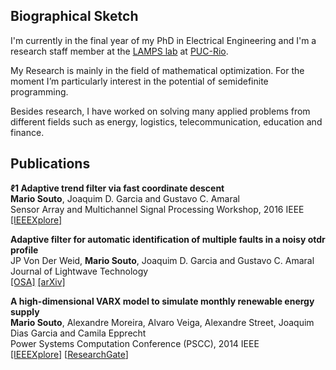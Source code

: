 ## Biographical Sketch

I'm currently in the final year of my PhD in Electrical Engineering and I'm a research staff member at the [LAMPS lab](http://www.lamps.ind.puc-rio.br) at [PUC-Rio](http://www.puc-rio.br/english/). 

My Research is mainly in the field of mathematical optimization. For the moment I’m particularly interest in the potential of semidefinite programming. 

Besides research, I have worked on solving many applied problems from different fields such as energy, logistics, telecommunication, education and finance.

## Publications

**ℓ1 Adaptive trend filter via fast coordinate descent** <br/>
**Mario Souto**, Joaquim D. Garcia and Gustavo C. Amaral <br/>
Sensor Array and Multichannel Signal Processing Workshop, 2016 IEEE <br/>
[[IEEEXplore]](http://ieeexplore.ieee.org/abstract/document/7569706/)

**Adaptive filter for automatic identification of multiple faults in a noisy otdr profile** <br/>
JP Von Der Weid, **Mario Souto**, Joaquim D. Garcia and Gustavo C. Amaral <br/>
Journal of Lightwave Technology <br/>
[[OSA]](https://www.osapublishing.org/jlt/abstract.cfm?uri=jlt-34-14-3418) [[arXiv]](https://arxiv.org/abs/1602.04379)

**A high-dimensional VARX model to simulate monthly renewable energy supply** <br/>
**Mario Souto**,  Alexandre Moreira, Alvaro Veiga, Alexandre Street, Joaquim Dias Garcia and Camila Epprecht <br/>
Power Systems Computation Conference (PSCC), 2014 IEEE <br/>
[[IEEEXplore]](http://ieeexplore.ieee.org/abstract/document/7038460/) [[ResearchGate](https://www.researchgate.net/profile/Alvaro_Veiga/publication/270568324_A_high-dimensional_VARX_model_to_simulate_monthly_renewable_energy_supply/links/54ad5f6c0cf24aca1c6f2759.pdf)]

<!--
[comment]: <> (You can use the [editor on GitHub](https://github.com/mariohsouto/mariohsouto.github.io/edit/master/README.md) to maintain and preview the content for your website in Markdown files.
Whenever you commit to this repository, GitHub Pages will run [Jekyll](https://jekyllrb.com/) to rebuild the pages in your site, from the content in your Markdown files.
### Markdown
Markdown is a lightweight and easy-to-use syntax for styling your writing. It includes conventions for

```markdown
Syntax highlighted code block

# Header 1
## Header 2
### Header 3

- Bulleted
- List

1. Numbered
2. List

**Bold** and _Italic_ and `Code` text

[Link](url) and ![Image](src)
```

For more details see [GitHub Flavored Markdown](https://guides.github.com/features/mastering-markdown/).

### Jekyll Themes

Your Pages site will use the layout and styles from the Jekyll theme you have selected in your [repository settings](https://github.com/mariohsouto/mariohsouto.github.io/settings). The name of this theme is saved in the Jekyll `_config.yml` configuration file.

### Support or Contact

Having trouble with Pages? Check out our [documentation](https://help.github.com/categories/github-pages-basics/) or [contact support](https://github.com/contact) and we’ll help you sort it out.)
-->
